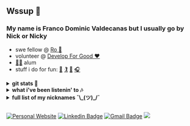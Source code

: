 ## Wssup 👋
### My name is Franco Dominic Valdecanas but I usually go by Nick or Nicky
- swe fellow @ [Ro 🏥](https://ro.co)
- volunteer @ [Develop For Good ❤️](https://www.developforgood.org/) 
-  [🌊🐺](sonoma.edu) alum
- stuff i do for fun: [🎾](https://sonomaseawolves.com/sports/mens-tennis/roster/nicky-valdecanas/4155) [🏌️](https://www.youtube.com/watch?v=mkZ0wVul2Fc&ab_channel=LawtonGolf) [🏐](https://www.youtube.com/watch?v=hrUKemJhy9g&ab_channel=OtakuGains) [ 🎧](https://open.spotify.com/user/222bzakdxxgx2ctwofadyhxxq)
  

<details>
 <summary><b>git stats 👀</b></summary>
  
![stats1](https://github-readme-stats.vercel.app/api?username=fvaldecan&&theme=dark&show_icons=true&locale=en&hide_rank=true&hide_title=true&layout=compact)
![stats2](https://github-readme-stats.vercel.app/api/top-langs?username=fvaldecan&&theme=dark&show_icons=true&locale=en&layout=compact)
</details>

<details>
 <summary><b>what i've been listenin' to 🎶</b></summary>
  
![Spotify recently played](https://spotify-recently-played-readme.vercel.app/api?user=222bzakdxxgx2ctwofadyhxxq&count=3) 
  </details>
  
<details>
  <summary><b>full list of my nicknames  ¯\_(ツ)_/¯</b></summary>

 - Nicky 
 - Nick 
 - Niche 
 - No-V 
 - Niklaus 
 - Klaus
 - Dominicky
 - Franco Cean
 - Frank 
 - Franky
  
</details>

##
[![Personal Website](https://img.shields.io/badge/😄-personal-teal.svg)](https://shields.io/)
[![Linkedin Badge](https://img.shields.io/badge/-francovaldecanas-blue?style=flat-square&logo=Linkedin&logoColor=white&link=https://www.linkedin.com/in/francovaldecanas/)](https://www.linkedin.com/in/francovaldecanas/)
[![Gmail Badge](https://img.shields.io/badge/-nickyvaldecanas-c14438?style=flat-square&logo=Gmail&logoColor=white&link=mailto:nickyvaldecanas@gmail.com)](mailto:nickyvaldecanas@gmail.com)
![](https://visitor-badge.glitch.me/badge?page_id=fvaldecan)
